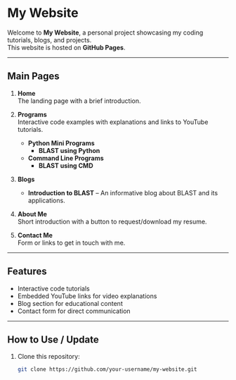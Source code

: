 # My Website

Welcome to **My Website**, a personal project showcasing my coding tutorials, blogs, and projects.  
This website is hosted on **GitHub Pages**.

---

## Main Pages

1. **Home**  
   The landing page with a brief introduction.

2. **Programs**  
   Interactive code examples with explanations and links to YouTube tutorials.
   - **Python Mini Programs**
     - **BLAST using Python**
   - **Command Line Programs**
     - **BLAST using CMD**

3. **Blogs**  
   - **Introduction to BLAST** – An informative blog about BLAST and its applications.

4. **About Me**  
   Short introduction with a button to request/download my resume.

5. **Contact Me**  
   Form or links to get in touch with me.

---

## Features
- Interactive code tutorials
- Embedded YouTube links for video explanations
- Blog section for educational content
- Contact form for direct communication

---

## How to Use / Update
1. Clone this repository:
   ```bash
   git clone https://github.com/your-username/my-website.git
